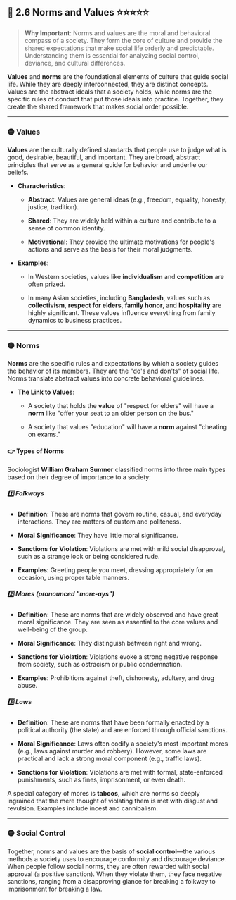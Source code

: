 ## 📌  2.6 Norms and Values ⭐⭐⭐⭐⭐

> **Why Important**: Norms and values are the moral and behavioral compass of a society. They form the core of culture and provide the shared expectations that make social life orderly and predictable. Understanding them is essential for analyzing social control, deviance, and cultural differences.

**Values** and **norms** are the foundational elements of culture that guide social life. While they are deeply interconnected, they are distinct concepts. Values are the abstract ideals that a society holds, while norms are the specific rules of conduct that put those ideals into practice. Together, they create the shared framework that makes social order possible.

---

### 🟡 Values

**Values** are the culturally defined standards that people use to judge what is good, desirable, beautiful, and important. They are broad, abstract principles that serve as a general guide for behavior and underlie our beliefs.

- **Characteristics**:
    
    - **Abstract**: Values are general ideas (e.g., freedom, equality, honesty, justice, tradition).
        
    - **Shared**: They are widely held within a culture and contribute to a sense of common identity.
        
    - **Motivational**: They provide the ultimate motivations for people's actions and serve as the basis for their moral judgments.
        
- **Examples**:
    
    - In Western societies, values like **individualism** and **competition** are often prized.
        
    - In many Asian societies, including **Bangladesh**, values such as **collectivism**, **respect for elders**, **family honor**, and **hospitality** are highly significant. These values influence everything from family dynamics to business practices.
        

---

### 🟡 Norms

**Norms** are the specific rules and expectations by which a society guides the behavior of its members. They are the "do's and don'ts" of social life. Norms translate abstract values into concrete behavioral guidelines.

- **The Link to Values**:
    
    - A society that holds the **value** of "respect for elders" will have a **norm** like "offer your seat to an older person on the bus."
        
    - A society that values "education" will have a **norm** against "cheating on exams."
        

#### 👉 Types of Norms

Sociologist **William Graham Sumner** classified norms into three main types based on their degree of importance to a society:

##### 1️⃣ Folkways
    
- **Definition**: These are norms that govern routine, casual, and everyday interactions. They are matters of custom and politeness.
	
- **Moral Significance**: They have little moral significance.
	
- **Sanctions for Violation**: Violations are met with mild social disapproval, such as a strange look or being considered rude.
	
- **Examples**: Greeting people you meet, dressing appropriately for an occasion, using proper table manners.
        
##### 2️⃣ Mores (pronounced "more-ays")
    
- **Definition**: These are norms that are widely observed and have great moral significance. They are seen as essential to the core values and well-being of the group.
	
- **Moral Significance**: They distinguish between right and wrong.
	
- **Sanctions for Violation**: Violations evoke a strong negative response from society, such as ostracism or public condemnation.
	
- **Examples**: Prohibitions against theft, dishonesty, adultery, and drug abuse.
        
##### 3️⃣ Laws

- **Definition**: These are norms that have been formally enacted by a political authority (the state) and are enforced through official sanctions.
	
- **Moral Significance**: Laws often codify a society's most important mores (e.g., laws against murder and robbery). However, some laws are practical and lack a strong moral component (e.g., traffic laws).
	
- **Sanctions for Violation**: Violations are met with formal, state-enforced punishments, such as fines, imprisonment, or even death.
	

A special category of mores is **taboos**, which are norms so deeply ingrained that the mere thought of violating them is met with disgust and revulsion. Examples include incest and cannibalism.

---

### 🟡 Social Control

Together, norms and values are the basis of **social control**—the various methods a society uses to encourage conformity and discourage deviance. When people follow social norms, they are often rewarded with social approval (a positive sanction). When they violate them, they face negative sanctions, ranging from a disapproving glance for breaking a folkway to imprisonment for breaking a law.